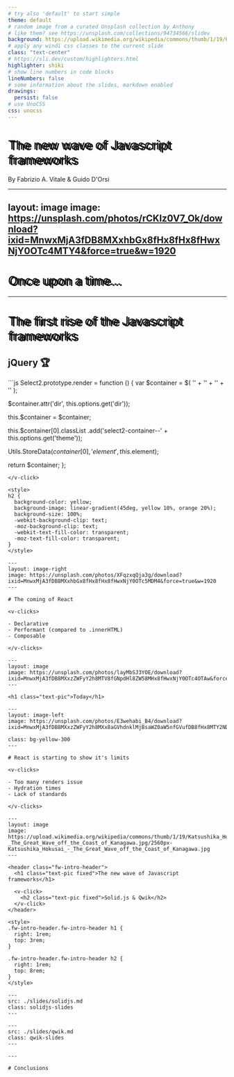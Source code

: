 ```yaml
---
# try also 'default' to start simple
theme: default
# random image from a curated Unsplash collection by Anthony
# like them? see https://unsplash.com/collections/94734566/slidev
background: https://upload.wikimedia.org/wikipedia/commons/thumb/1/19/Katsushika_Hokusai_-_The_Great_Wave_off_the_Coast_of_Kanagawa.jpg/2560px-Katsushika_Hokusai_-_The_Great_Wave_off_the_Coast_of_Kanagawa.jpg
# apply any windi css classes to the current slide
class: "text-center"
# https://sli.dev/custom/highlighters.html
highlighter: shiki
# show line numbers in code blocks
lineNumbers: false
# some information about the slides, markdown enabled
drawings:
  persist: false
# use UnoCSS
css: unocss
---
```


# The new wave of Javascript frameworks

<style>
h1 {
  font-weight: 500;
  text-shadow: 4px 2px black;
}
</style>


<p class="text-pic">By Fabrizio A. Vitale & Guido D'Orsi</p>

---
layout: image
image: https://unsplash.com/photos/rCKIz0V7_Ok/download?ixid=MnwxMjA3fDB8MXxhbGx8fHx8fHx8fHwxNjY0OTc4MTY4&force=true&w=1920
---

<h1 class="text-pic fixed">Once upon a time...</h1>

<style>
h1 {
  right: 2rem;
}
</style>


---

# The first rise of the Javascript frameworks

<v-click>

## jQuery 🏆

</v-click>

<v-click>
```js
Select2.prototype.render = function () {
  var $container = $(
    '<span class="select2 select2-container">' +
      '<span class="selection"></span>' +
      '<span class="dropdown-wrapper" aria-hidden="true"></span>' +
    '</span>'
  );

  $container.attr('dir', this.options.get('dir'));

  this.$container = $container;

  this.$container[0].classList
    .add('select2-container--' + this.options.get('theme'));

  Utils.StoreData($container[0], 'element', this.$element);

  return $container;
};
```
</v-click>

<style>
h2 {
  background-color: yellow;
  background-image: linear-gradient(45deg, yellow 10%, orange 20%);
  background-size: 100%;
  -webkit-background-clip: text;
  -moz-background-clip: text;
  -webkit-text-fill-color: transparent;
  -moz-text-fill-color: transparent;
}
</style>

---
layout: image-right
image: https://unsplash.com/photos/XFqzxqQja3g/download?ixid=MnwxMjA3fDB8MXxhbGx8fHx8fHx8fHwxNjY0OTc5MDM4&force=true&w=1920
---

# The coming of React

<v-clicks>

- Declarative
- Performant (compared to .innerHTML)
- Composable

</v-clicks>

---
layout: image
image: https://unsplash.com/photos/layMbSJ3YOE/download?ixid=MnwxMjA3fDB8MXxzZWFyY2h8MTV8fGNpdHl8ZW58MHx8fHwxNjY0OTc4OTAw&force=true&w=1920
---

<h1 class="text-pic">Today</h1>

---
layout: image-left
image: https://unsplash.com/photos/E3wehabi_B4/download?ixid=MnwxMjA3fDB8MXxzZWFyY2h8MXx8aGVhdnklMjBsaWZ0aW5nfGVufDB8fHx8MTY2NDkzNjMzNg&force=true&w=1920

class: bg-yellow-300
---

# React is starting to show it's limits

<v-clicks>

- Too many renders issue
- Hydration times
- Lack of standards

</v-clicks>

---
layout: image
image: https://upload.wikimedia.org/wikipedia/commons/thumb/1/19/Katsushika_Hokusai_-_The_Great_Wave_off_the_Coast_of_Kanagawa.jpg/2560px-Katsushika_Hokusai_-_The_Great_Wave_off_the_Coast_of_Kanagawa.jpg
---

<header class="fw-intro-header">
  <h1 class="text-pic fixed">The new wave of Javascript frameworks</h1>
  
  <v-click>
    <h2 class="text-pic fixed">Solid.js & Qwik</h2> 
  </v-click>
</header>

<style>
.fw-intro-header.fw-intro-header h1 {
  right: 1rem;
  top: 3rem;
}

.fw-intro-header.fw-intro-header h2 {
  right: 1rem;
  top: 8rem;
}
</style>

---
src: ./slides/solidjs.md
class: solidjs-slides
---

---
src: ./slides/qwik.md
class: qwik-slides
---

---

# Conclusions
